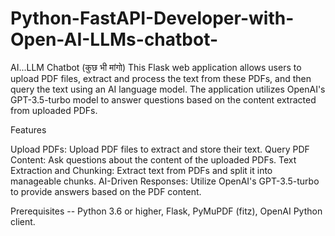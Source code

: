 # Python-FastAPI-Developer-with-Open-AI-LLMs-chatbot-
AI...LLM Chatbot (कुछ भी मांगो)
This Flask web application allows users to upload PDF files, extract and process the text from these PDFs, and then query the text using an AI language model. The application utilizes OpenAI's GPT-3.5-turbo model to answer questions based on the content extracted from uploaded PDFs.


Features

Upload PDFs: 
Upload PDF files to extract and store their text.
Query PDF Content: 
Ask questions about the content of the uploaded PDFs.
Text Extraction and Chunking:
Extract text from PDFs and split it into manageable chunks.
AI-Driven Responses:
Utilize OpenAI's GPT-3.5-turbo to provide answers based on the PDF content.


Prerequisites --
Python 3.6 or higher,
Flask,
PyMuPDF (fitz),
OpenAI Python client.
